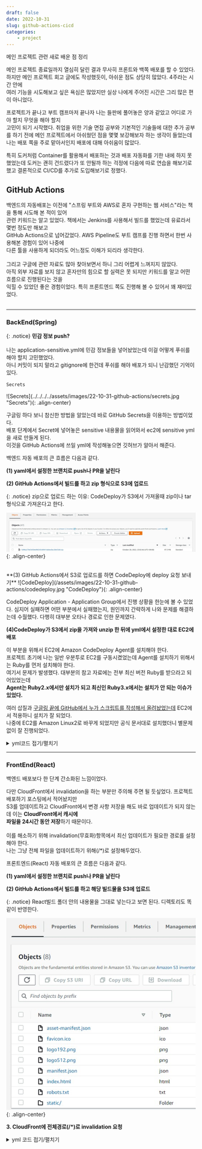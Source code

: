 ```yaml
---
draft: false
date: 2022-10-31
slug: github-actions-cicd
categories:
    - project
---
```



메인 프로젝트 관련 새로 배운 점 정리

메인 프로젝트 종료일까지 열심히 달린 결과 무사히 프론트와 백쪽 배포를 할 수 있었다. <br>
하지만 메인 프로젝트 회고 글에도 작성했듯이, 아쉬운 점도 상당히 많았다. 4주라는 시간 안에  <br>
여러 기능을 시도해보고 싶은 욕심은 많았지만 실상 나에게 주어진 시간은 그리 많은 편이 아니었다. <br>

프로젝트가 끝나고 부트 캠프마저 끝나자 나는 들판에 풀어놓은 양과 같았고 어디로 가야 할지 무엇을 해야 할지<br>
고민이 되기 시작했다. 취업을 위한 기술 면접 공부와 기본적인 기술들에 대한 추가 공부를 하기 전에 메인 프로젝트에서
아쉬웠던 점을 몇몇 보강해보자 하는 생각이 들었는데 나는 배포 쪽을 주로 맡아서인지 배포에 대해 아쉬움이 많았다.<br>

특히 도커처럼 Container를 활용해서 배포하는 것과 배포 자동화를 기한 내에 하지 못했었는데 도커는 괜히 건드렸다가
또 안될까 하는 걱정에 다음에 따로 연습을 해보기로 했고 결론적으로 CI/CD를 추가로 도입해보기로 정했다. 

<!-- more -->

## GitHub Actions
백엔드의 자동배포는 이전에 "스프링 부트와 AWS로 혼자 구현하는 웹 서비스"라는 책을 통해 시도해 본 적이 있어 <br>
관련 키워드는 알고 있었다. 책에서는 Jenkins를 사용해서 빌드를 했었는데 유료라서 몇번 정도만 해보고<br>
GitHub Actions으로 넘어갔었다. AWS Pipeline도 부트 캠프를 진행 하면서 한번 사용해본 경험이 있어 나중에 <br>
다른 툴을 사용하게 되더라도 어느정도 이해가 되리라 생각한다. <br><br>
그리고 구글에 관련 자료도 많아 찾아보면서 하니 그리 어렵게 느껴지지 않았다. <br>
아직 외부 자료를 보지 않고 혼자만의 힘으로 할 실력은 못 되지만 키워드를 알고 어떤 흐름으로 진행된다는 것을<br>
익힐 수 있었던 좋은 경험이었다. 특히 프론트엔드 쪽도 진행해 볼 수 있어서 꽤 재미있었다. <br><br>

-----

### BackEnd(Spring) 

{: .notice} 
**민감 정보 push?**<br><br>
나는 application-sensitive.yml에 민감 정보들을 넣어놨었는데 이걸 어떻게 푸쉬를 해야 할지 고민했었다. <br>
아니 커밋이 되지 말라고 gitignore에 한건데 푸쉬를 해야 배포가 되니 난감했던 기억이 있다.


``` markdown title=""
Secrets
``` 
<div class="result" markdown>
![Secrets](../../../../assets/images/22-10-31-github-actions/secrets.jpg "Secrets"){: .align-center}
</div>

구글링 하다 보니 참신한 방법을 알았는데 바로 GitHub Secrets을 이용하는 방법이었다. <br>
배포 단계에서 Secret에 넣어놓은 sensitive 내용물을 읽어와서 ec2에 sensitive yml을 새로 만들게 된다.<br>
이것을 GitHub Actions에 쓰일 yml에 작성해놓으면 깃허브가 알아서 해준다.<br>

백엔드 자동 배포의 큰 흐름은 다음과 같다.

**(1) yaml에서 설정한 브랜치로 push나 PR을 날린다**

**(2) GitHub Actions에서 빌드를 하고 zip 형식으로 S3에 업로드**

{: .notice}
zip으로 업로드 하는 이유:
CodeDeploy가 S3에서 가져올때 zip이나 tar형식으로 가져온다고 한다.

![S3BE](/docs/assets/images/22-10-31-github-actions/s3be.jpg "S3BE"){: .align-center}



<br>
**(3) GitHub Actions에서 S3로 업로드를 하면 CodeDeploy에 deploy 요청 보내기**
![CodeDeploy](/assets/images/22-10-31-github-actions/codedeploy.jpg "CodeDeploy"){: .align-center}

CodeDeploy Application - Application Group에서 진행 상황을 한눈에 볼 수 있었다.
심지어 실패하면 어떤 부분에서 실패했는지, 원인까지 간략하게 나와 문제를 해결하는데 수월했다. 
다행히 대부분 오타나 경로로 인한 문제였다.

**(4)CodeDeploy가 S3에서 zip을 가져와 unzip 한 뒤에 yml에서 설정한 대로 EC2에 배포** 

이 부분을 위해서 EC2에 Amazon CodeDeploy Agent를 설치해야 한다. <br>
프로젝트 초기에 나는 일반 우분투로 EC2를 구동시켰었는데 Agent를 설치하기 위해서는 Ruby를 먼저 설치해야 한다. <br>
여기서 문제가 발생했다. 대부분의 참고 자료에는 전부 최신 버전 Ruby를 받으라고 되어있었는데 <br>
**Agent는 Ruby2.x에서만 설치가 되고 최신인 Ruby3.x에서는 설치가 안 되는 이슈가 있었다.** <br>

여러 삽질과 [구글링 끝에 GitHub에서 누가 스크립트를 작성해서 올려놨었는데](https://github.com/aws/aws-codedeploy-agent/issues/301) EC2에서 적용하니 설치가 잘 되었다. <br>
나중에 EC2를 Amazon Linux2로 바꾸게 되었지만 공식 문서대로 설치했더니 별문제 없이 잘 진행되었다. <br>

<details markdown="1">
<summary>yml코드 접기/펼치기</summary>

```yaml
name: Woodongs-cdci-test

## setupdone
## test1
on:
  push:
    branches: [ "be-production" ]
  pull_request:
    branches: [ "be-production" ]

env:
  AWS_REGION: ap-northeast-2
  S3_BUCKET_NAME: mainproject-bucket
  CODE_DEPLOY_APPLICATION_NAME: woodongs-deploy-be
  CODE_DEPLOY_DEPLOYMENT_GROUP_NAME: woodongs-deploy-be-group

permissions:
  contents: read

jobs:
  deploy:
    name: Deploy
    runs-on: ubuntu-latest
    environment: production
#    permissions:
#      contents: read
#      packages: write

    steps:
      - name: Checkout
        uses: actions/checkout@v3

      - name: Set up JDK 11
        uses: actions/setup-java@v3
        with:
          java-version: '11'
          distribution: 'temurin'

      - name: make application-sensitive.yml
        run: |
            # create application-sensitive.yml
            cd server/src/main/resources
            # application-sensitive.yml 파일 생성
            touch ./application-sensitive.yml
            # GitHub-Actions 에서 설정한 값을 application-sensitive.yml 파일에 쓰기
            echo "${{ secrets.SENSITIVE }}" >> ./application-sensitive.yml
        shell: bash

      - name: Grant execute permission for gradlew
        run: chmod +x gradlew
        working-directory: ./server

      - name: Build with Gradle
        run: ./gradlew build -x test
        working-directory: ./server

        #uses: gradle/gradle-build-action@67421db6bd0bf253fb4bd25b31ebb98943c375e1
        #with:
        #  arguments: clean build

      # (4) AWS 인증 (IAM 사용자 Access Key, Secret Key 활용)
      - name: Configure AWS credentials
        uses: aws-actions/configure-aws-credentials@v1
        with:
          aws-access-key-id: ${{ secrets.AWS_ACCESS_KEY_ID }}
          aws-secret-access-key: ${{ secrets.AWS_SECRET_ACCESS_KEY }}
          aws-region: ${{ env.AWS_REGION }}

      # (5) 빌드 결과물을 S3 버킷에 업로드
      - name: Upload to AWS S3
        run: |
          aws deploy push \
            --application-name ${{ env.CODE_DEPLOY_APPLICATION_NAME }} \
            --ignore-hidden-files \
            --s3-location s3://$S3_BUCKET_NAME/$GITHUB_SHA.zip \
            --source .
      # (6) S3 버킷에 있는 파일을 대상으로 CodeDeploy 실행
      - name: Deploy to AWS EC2 from S3
        run: |
          aws deploy create-deployment \
            --application-name ${{ env.CODE_DEPLOY_APPLICATION_NAME }} \
            --deployment-config-name CodeDeployDefault.AllAtOnce \
            --deployment-group-name ${{ env.CODE_DEPLOY_DEPLOYMENT_GROUP_NAME }} \
            --s3-location bucket=$S3_BUCKET_NAME,key=$GITHUB_SHA.zip,bundleType=zip
```
</details>

-----

### FrontEnd(React)

백엔드 배포보다 한 단계 간소화된 느낌이었다. 

다만 CloudFront에서 invalidation을 하는 부분만 주의해 주면 될 듯싶었다. 프로젝트 배포하기 포스팅에서 적어놨지만 <br>
S3를 업데이트하고 CloudFront에서 변경 사항 저장을 해도 바로 업데이트가 되지 않는데 이는 **CloudFront에서 캐시에** <br>
**파일을 24시간 동안 저장**하기 때문이다. <br><br>
이를 해소하기 위해 invalidation(무효화)항목에서 최신 업데이트가 필요한 경로를 설정해야 한다. <br>
나는 그냥 전체 파일을 업데이트하기 위해(/*)로 설정해두었다. <br>

프론트엔드(React) 자동 배포의 큰 흐름은 다음과 같다.

**(1) yaml에서 설정한 브랜치로 push나 PR을 날린다** 

**(2) GitHub Actions에서 빌드를 하고 해당 빌드물을 S3에 업로드** 

{: .notice}
React빌드 폴더 안의 내용물을 그대로 넣는다고 보면 된다. 디렉토리도 똑같이 반영한다. 

![S3FE](/docs/assets/images/22-10-31-github-actions/s3fe.jpg "S3FE"){: .align-center}
<br>

**3. CloudFront에 전체경로(/*)로 invalidation 요청**

<details markdown="1">
<summary>yml 코드 접기/펼치기</summary>

```yaml
name: Woodongs React Build

on: 
  push:
    branches:
      - fe-production #fe-production으로 푸쉬가 일어나면 github actions 실행 트리거 

jobs:
  react: 
    name: Woodongs React Build
    runs-on: ubuntu-20.04
    defaults:
      run:
        working-directory: ./client #빌드할 폴더 
    steps: 
      - name: checkout Github Action
        uses: actions/checkout@v3 
      - uses: actions/setup-node@v3
        with:
          node-version: 14
      
      - name: install npm dependencies #npm 의존성 설치
        run: npm install

      - name: install react-redux #react-redux 설치
        run: npm install react-redux

      - name: React build
        run: npm run build

#빌드시
#Treating warnings as errors because process.env.CI = true.
#Most CI servers set it automatically.
#라는 에러가 나서 package.json - scripts - "build": "CI=false && react-scripts build" 여기에 CI=false 추가 
      
      - name: Configure AWS credentials 
        uses: aws-actions/configure-aws-credentials@v1 
        with: 
          aws-access-key-id: ${{ secrets.AWS_ACCESS_KEY_ID }} #aws IAM user의 accessID, Key를 넣습니다. 
          aws-secret-access-key: ${{ secrets.AWS_SECRET_ACCESS_KEY }} #보안상 github의 secret에 정보를 넣고 거기서 가져옴
          aws-region: ap-northeast-2

     
      - name: Upload to S3
        env:
          BUCKET_NAME: mainproject-deploy #버킷 이름 
        run: |
          aws s3 sync \
            ./build s3://$BUCKET_NAME
      
#CloudFront 배포하면 Invalidation을 해야 갱신이 됩니다. 
#24시간 동안 이전 캐시가 남아있어 저걸 안하면 아무 변화가 안보입니다.     
      - name: CloudFront Invalidation
        env:
          CLOUD_FRONT_ID: ${{ secrets.AWS_CLOUDFRONT_ID }} #cloudfront ID 
        run: |
          aws cloudfront create-invalidation \
            --distribution-id $CLOUD_FRONT_ID --paths /*
```
</details>